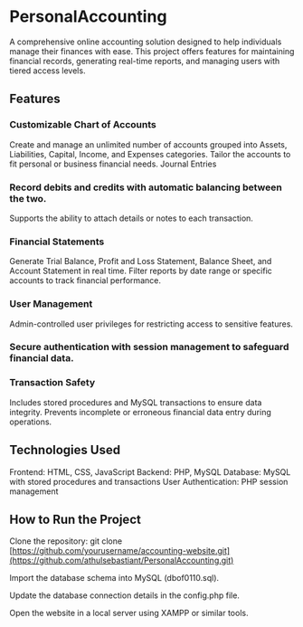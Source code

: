 # PersonalAccounting

A comprehensive online accounting solution designed to help individuals manage their finances with ease. This project offers features for maintaining financial records, generating real-time reports, and managing users with tiered access levels.

## Features

### Customizable Chart of Accounts
Create and manage an unlimited number of accounts grouped into Assets, Liabilities, Capital, Income, and Expenses categories.
Tailor the accounts to fit personal or business financial needs.
Journal Entries

### Record debits and credits with automatic balancing between the two.
Supports the ability to attach details or notes to each transaction.

### Financial Statements
Generate Trial Balance, Profit and Loss Statement, Balance Sheet, and Account Statement in real time.
Filter reports by date range or specific accounts to track financial performance.

### User Management
Admin-controlled user privileges for restricting access to sensitive features.

### Secure authentication with session management to safeguard financial data.

### Transaction Safety
Includes stored procedures and MySQL transactions to ensure data integrity.
Prevents incomplete or erroneous financial data entry during operations.

## Technologies Used
Frontend: HTML, CSS, JavaScript
Backend: PHP, MySQL
Database: MySQL with stored procedures and transactions
User Authentication: PHP session management

## How to Run the Project
Clone the repository:
git clone [https://github.com/yourusername/accounting-website.git](https://github.com/athulsebastiant/PersonalAccounting.git)

Import the database schema into MySQL (dbof0110.sql).

Update the database connection details in the config.php file.

Open the website in a local server using XAMPP or similar tools.
